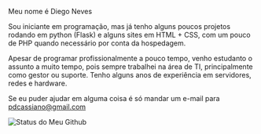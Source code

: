 Meu nome é Diego Neves

Sou iniciante em programação, mas já tenho alguns poucos projetos rodando em python (Flask) e 
alguns sites em HTML + CSS, com um pouco de PHP quando necessário por conta da hospedagem.

Apesar de programar profissionalmente a pouco tempo, venho estudanto o assunto a muito tempo, pois
sempre trabalhei na área de TI, principalmente como gestor ou suporte. Tenho alguns anos de experiência
em servidores, redes e hardware.

Se eu puder ajudar em alguma coisa é só mandar um e-mail para [pdcassiano@gmail.com](mailto:pdcassiano@gmail.com)

![Status do Meu Github](https://github-readme-stats.vercel.app/api?username=pdiegoneves&show_icons=true&theme=radical)

